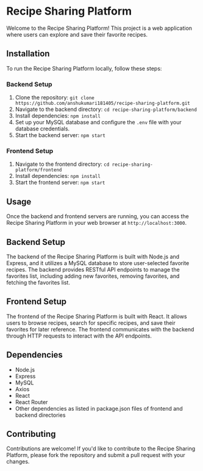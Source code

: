 # Recipe Sharing Platform

Welcome to the Recipe Sharing Platform! This project is a web application where users can explore and save their favorite recipes.

## Installation

To run the Recipe Sharing Platform locally, follow these steps:

### Backend Setup

1. Clone the repository: `git clone https://github.com/anshukumari181405/recipe-sharing-platform.git`
2. Navigate to the backend directory: `cd recipe-sharing-platform/backend`
3. Install dependencies: `npm install`
4. Set up your MySQL database and configure the `.env` file with your database credentials.
5. Start the backend server: `npm start`

### Frontend Setup

1. Navigate to the frontend directory: `cd recipe-sharing-platform/frontend`
2. Install dependencies: `npm install`
3. Start the frontend server: `npm start`

## Usage

Once the backend and frontend servers are running, you can access the Recipe Sharing Platform in your web browser at `http://localhost:3000`.

## Backend Setup

The backend of the Recipe Sharing Platform is built with Node.js and Express, and it utilizes a MySQL database to store user-selected favorite recipes. The backend provides RESTful API endpoints to manage the favorites list, including adding new favorites, removing favorites, and fetching the favorites list.

## Frontend Setup

The frontend of the Recipe Sharing Platform is built with React. It allows users to browse recipes, search for specific recipes, and save their favorites for later reference. The frontend communicates with the backend through HTTP requests to interact with the API endpoints.

## Dependencies

- Node.js
- Express
- MySQL
- Axios
- React
- React Router
- Other dependencies as listed in package.json files of frontend and backend directories

## Contributing

Contributions are welcome! If you'd like to contribute to the Recipe Sharing Platform, please fork the repository and submit a pull request with your changes.
